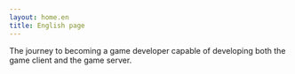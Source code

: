 ```yaml
---
layout: home.en
title: English page
---
```


The journey to becoming a game developer capable of developing both the game client and the game server.